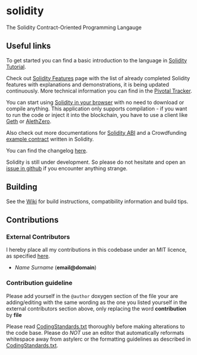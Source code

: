 # solidity

The Solidity Contract-Oriented Programming Langauge

## Useful links

To get started you can find a basic introduction to the language in [Solidity Tutorial]( https://github.com/ethereum/wiki/wiki/Solidity-Tutorial).

Check out [Solidity Features](https://github.com/ethereum/wiki/wiki/Solidity-Features) page with the list of already completed Solidity features with explanations and demonstrations, it is being updated continuously. More technical information you can find in the [Pivotal Tracker](https://www.pivotaltracker.com/n/projects/1189488).

You can start using [Solidity in your browser](https://chriseth.github.io/browser-solidity/) with no need to download or compile anything. This application only supports compilation - if you want to run the code or inject it into the blockchain, you have to use a client like [Geth](https://github.com/ethereum/go-ethereum/wiki) or [AlethZero](https://github.com/ethereum/cpp-ethereum/wiki/Using-AlethZero).

Also check out more documentations for [Solidity ABI](https://github.com/ethereum/wiki/wiki/Solidity,-Docs-and-ABI) and a Crowdfunding [example contract](https://github.com/chriseth/cpp-ethereum/wiki/Crowdfunding-example-contract-in-Solidity) written in Solidity.

You can find the changelog [here](https://github.com/ethereum/wiki/wiki/Solidity-Changelog).

Solidity is still under development. So please do not hesitate and open an [issue in github](https://github.com/ethereum/solidity/issues) if you encounter anything strange.

## Building

See the [Wiki](https://github.com/ethereum/cpp-ethereum/wiki) for build instructions, compatibility information and build tips. 

## Contributions

### External Contributors

I hereby place all my contributions in this codebase under an MIT
licence, as specified [here](http://opensource.org/licenses/MIT).
- *Name Surname* (**email@domain**)

### Contribution guideline

Please add yourself in the `@author` doxygen  section of the file your are adding/editing
with the same wording as the one you listed yourself in the external contributors section above,
only replacing the word **contribution** by **file**

Please read [CodingStandards.txt](CodingStandards.txt) thoroughly before making alterations to the code base. Please do *NOT* use an editor that automatically reformats whitespace away from astylerc or the formatting guidelines as described in [CodingStandards.txt](CodingStandards.txt).
